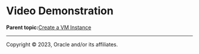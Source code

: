 # Video Demonstration

**Parent topic:**[Create a VM Instance](../topics/cockpit-kvm_create_a_virtual_machine.md)

---

Copyright © 2023, Oracle and/or its affiliates.

